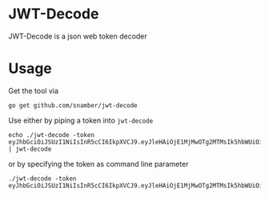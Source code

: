 # JWT-Decode

JWT-Decode is a json web token decoder

# Usage

Get the tool via

```
go get github.com/snamber/jwt-decode
```

Use either by piping a token into `jwt-decode`

```
echo ./jwt-decode -token eyJhbGciOiJSUzI1NiIsInR5cCI6IkpXVCJ9.eyJleHAiOjE1MjMwOTg2MTMsIk5hbWUiOiJ0ZXN0IiwiS2luZCI6MH0.moBp8MqKCi | jwt-decode
```

or by specifying the token as command line parameter

```
./jwt-decode -token eyJhbGciOiJSUzI1NiIsInR5cCI6IkpXVCJ9.eyJleHAiOjE1MjMwOTg2MTMsIk5hbWUiOiJ0ZXN0IiwiS2luZCI6MH0.moBp8MqKCi
```
